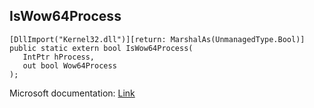 ## IsWow64Process

```
[DllImport("Kernel32.dll")][return: MarshalAs(UnmanagedType.Bool)]
public static extern bool IsWow64Process(
   IntPtr hProcess,
   out bool Wow64Process
);
```

Microsoft documentation: [Link](https://learn.microsoft.com/en-us/windows/win32/api/wow64apiset/nf-wow64apiset-iswow64process)
